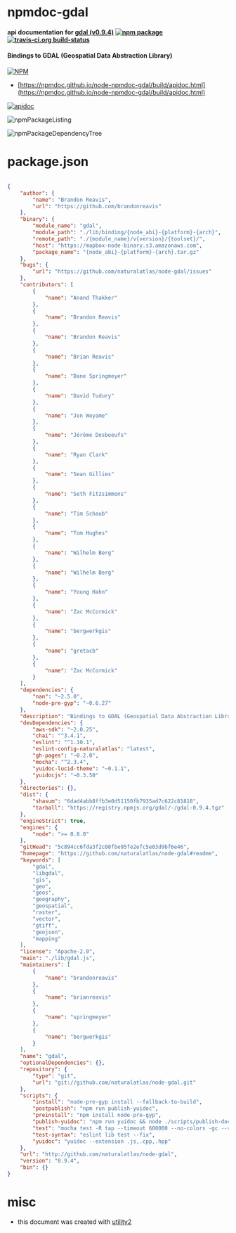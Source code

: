 # npmdoc-gdal

#### api documentation for  [gdal (v0.9.4)](https://github.com/naturalatlas/node-gdal#readme)  [![npm package](https://img.shields.io/npm/v/npmdoc-gdal.svg?style=flat-square)](https://www.npmjs.org/package/npmdoc-gdal) [![travis-ci.org build-status](https://api.travis-ci.org/npmdoc/node-npmdoc-gdal.svg)](https://travis-ci.org/npmdoc/node-npmdoc-gdal)

#### Bindings to GDAL (Geospatial Data Abstraction Library)

[![NPM](https://nodei.co/npm/gdal.png?downloads=true&downloadRank=true&stars=true)](https://www.npmjs.com/package/gdal)

- [https://npmdoc.github.io/node-npmdoc-gdal/build/apidoc.html](https://npmdoc.github.io/node-npmdoc-gdal/build/apidoc.html)

[![apidoc](https://npmdoc.github.io/node-npmdoc-gdal/build/screenCapture.buildCi.browser.%252Ftmp%252Fbuild%252Fapidoc.html.png)](https://npmdoc.github.io/node-npmdoc-gdal/build/apidoc.html)

![npmPackageListing](https://npmdoc.github.io/node-npmdoc-gdal/build/screenCapture.npmPackageListing.svg)

![npmPackageDependencyTree](https://npmdoc.github.io/node-npmdoc-gdal/build/screenCapture.npmPackageDependencyTree.svg)



# package.json

```json

{
    "author": {
        "name": "Brandon Reavis",
        "url": "https://github.com/brandonreavis"
    },
    "binary": {
        "module_name": "gdal",
        "module_path": "./lib/binding/{node_abi}-{platform}-{arch}",
        "remote_path": "./{module_name}/v{version}/{toolset}/",
        "host": "https://mapbox-node-binary.s3.amazonaws.com",
        "package_name": "{node_abi}-{platform}-{arch}.tar.gz"
    },
    "bugs": {
        "url": "https://github.com/naturalatlas/node-gdal/issues"
    },
    "contributors": [
        {
            "name": "Anand Thakker"
        },
        {
            "name": "Brandon Reavis"
        },
        {
            "name": "Brandon Reavis"
        },
        {
            "name": "Brian Reavis"
        },
        {
            "name": "Dane Springmeyer"
        },
        {
            "name": "David Tudury"
        },
        {
            "name": "Jon Woyame"
        },
        {
            "name": "Jérôme Desboeufs"
        },
        {
            "name": "Ryan Clark"
        },
        {
            "name": "Sean Gillies"
        },
        {
            "name": "Seth Fitzsimmons"
        },
        {
            "name": "Tim Schaub"
        },
        {
            "name": "Tom Hughes"
        },
        {
            "name": "Wilhelm Berg"
        },
        {
            "name": "Wilhelm Berg"
        },
        {
            "name": "Young Hahn"
        },
        {
            "name": "Zac McCormick"
        },
        {
            "name": "bergwerkgis"
        },
        {
            "name": "gretacb"
        },
        {
            "name": "Zac McCormick"
        }
    ],
    "dependencies": {
        "nan": "~2.5.0",
        "node-pre-gyp": "~0.6.27"
    },
    "description": "Bindings to GDAL (Geospatial Data Abstraction Library)",
    "devDependencies": {
        "aws-sdk": "~2.0.25",
        "chai": "^3.4.1",
        "eslint": "^1.10.1",
        "eslint-config-naturalatlas": "latest",
        "gh-pages": "~0.2.0",
        "mocha": "^2.3.4",
        "yuidoc-lucid-theme": "~0.1.1",
        "yuidocjs": "~0.3.50"
    },
    "directories": {},
    "dist": {
        "shasum": "6dad4abb8ffb3e0d51150fb7935ad7c622c81818",
        "tarball": "https://registry.npmjs.org/gdal/-/gdal-0.9.4.tgz"
    },
    "engineStrict": true,
    "engines": {
        "node": ">= 0.8.0"
    },
    "gitHead": "5c894cc6fda3f2c08fbe95fe2efc5e03d9bf6e46",
    "homepage": "https://github.com/naturalatlas/node-gdal#readme",
    "keywords": [
        "gdal",
        "libgdal",
        "gis",
        "geo",
        "geos",
        "geography",
        "geospatial",
        "raster",
        "vector",
        "gtiff",
        "geojson",
        "mapping"
    ],
    "license": "Apache-2.0",
    "main": "./lib/gdal.js",
    "maintainers": [
        {
            "name": "brandonreavis"
        },
        {
            "name": "brianreavis"
        },
        {
            "name": "springmeyer"
        },
        {
            "name": "bergwerkgis"
        }
    ],
    "name": "gdal",
    "optionalDependencies": {},
    "repository": {
        "type": "git",
        "url": "git://github.com/naturalatlas/node-gdal.git"
    },
    "scripts": {
        "install": "node-pre-gyp install --fallback-to-build",
        "postpublish": "npm run publish-yuidoc",
        "preinstall": "npm install node-pre-gyp",
        "publish-yuidoc": "npm run yuidoc && node ./scripts/publish-docs.js",
        "test": "mocha test -R tap --timeout 600000 --no-colors -gc --require ./test/_common.js",
        "test-syntax": "eslint lib test --fix",
        "yuidoc": "yuidoc --extension .js,.cpp,.hpp"
    },
    "url": "http://github.com/naturalatlas/node-gdal",
    "version": "0.9.4",
    "bin": {}
}
```



# misc
- this document was created with [utility2](https://github.com/kaizhu256/node-utility2)
